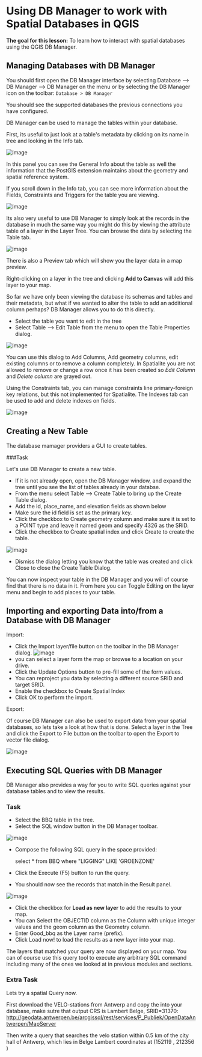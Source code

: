 Using DB Manager to work with Spatial Databases in QGIS
========================================================

**The goal for this lesson:** To learn how to interact with spatial databases using the QGIS DB Manager.

Managing Databases with DB Manager
----------------------------------

You should first open the DB Manager interface by selecting Database --&gt; DB Manager --&gt; DB Manager on the menu or by selecting the DB Manager icon on the toolbar: `Database > DB Manager`

You should see the supported databases the previous connections you have configured.

DB Manager can be used to manage the tables within your database. 

First, its useful to just look at a table's metadata by clicking on its name in tree and looking in the Info tab.

![image](../static/databases/table_info_fields.png)

In this panel you can see the General Info about the table as well the information that the PostGIS extension maintains about the geometry and spatial reference system.

If you scroll down in the Info tab, you can see more information about the Fields, Constraints and Triggers for the table you are viewing.

![image](../static/databases/table_info_fields.png)

Its also very useful to use DB Manager to simply look at the records in the database in much the same way you might do this by viewing the attribute table of a layer in the Layer Tree. You can browse the data by selecting the Table tab.

![image](../static/databases/table_panel.png)

There is also a Preview tab which will show you the layer data in a map preview.

Right-clicking on a layer in the tree and clicking **Add to Canvas** will add this layer to your map.

So far we have only been viewing the database its schemas and tables and their metadata, but what if we wanted to alter the table to add an additional column perhaps? DB Manager allows you to do this directly.

-   Select the table you want to edit in the tree
-   Select Table --&gt; Edit Table from the menu to open the Table Properties dialog.

![image](../static/databases/edit_table.png)

You can use this dialog to Add Columns, Add geometry columns, edit existing columns or to remove a column completely. In Spatialite you are not allowed to remove or change a row once it has been created so *Edit Column* and *Delete column* are grayed out. 

Using the Constraints tab, you can manage constraints line primary-foreign key relations, but this not implemented for Spatialite. The Indexes tab can be used to add and delete indexes on fields.

![image](../static/databases/indexes_panel.png)

Creating a New Table
--------------------

The database mamager providers a GUI to create tables. 

###Task

Let's use DB Manager to create a new table.

-   If it is not already open, open the DB Manager window, and expand the tree until you see the list of tables already in your databse.
-   From the menu select Table --&gt; Create Table to bring up the Create Table dialog.
-   Add the id, place\_name, and elevation fields as shown below
-   Make sure the id field is set as the primary key.
-   Click the checkbox to Create geometry column and make sure it is set to a POINT type and leave it named geom and specify 4326 as the SRID.
-   Click the checkbox to Create spatial index and click Create to create the table.

![image](../static/databases/create_table.png)

-   Dismiss the dialog letting you know that the table was created and click Close to close the Create Table Dialog.

You can now inspect your table in the DB Manager and you will of course find that there is no data in it. From here you can Toggle Editing on the layer menu and begin to add places to your table.


Importing and exporting Data into/from a Database with DB Manager
----------------------------------------------

Import:

-   Click the Import layer/file button on the toolbar in the DB Manager dialog. ![image](../static/databases/import_layer.png)
-   you can select a layer form the map or browse to a location on your drive. 
-   Click the Update Options button to pre-fill some of the form values.
-   You can reproject you data by selecting a different source SRID and target SRID.
-   Enable the checkbox to Create Spatial Index
-   Click OK to perform the import.

Export:

Of course DB Manager can also be used to export data from your spatial databases, so lets take a look at how that is done. Select a layer in the Tree and click the Export to File button on the toolbar to open the Export to vector file dialog.

![image](../static/databases/export_to_vector.png)

Executing SQL Queries with DB Manager
--------------------------------------

DB Manager also provides a way for you to write SQL queries against your database tables and to view the results. 

### Task

-   Select the BBQ table in the tree.
-   Select the SQL window button in the DB Manager toolbar.

![image](../static/databases/sql_window_btn.png)

-   Compose the following SQL query in the space provided:

    select * from BBQ
    where "LIGGING" LIKE 'GROENZONE'

-   Click the Execute (F5) button to run the query.
-   You should now see the records that match in the Result panel.

![image](../static/databases/sql_results-window.png)

-   Click the checkbox for **Load as new layer** to add the results to your map.
-   You can Select the OBJECTID column as the Column with unique integer values and the geom column as the Geometry column.
-   Enter Good\_bbq as the Layer name (prefix).
-   Click Load now! to load the results as a new layer into your map.

The layers that matched your query are now displayed on your map. You can of course use this query tool to execute any arbitrary SQL command including many of the ones we looked at in previous modules and sections.

### Extra Task

Lets try a spatial Query now.

First download the VELO-stations from Antwerp and copy the into your database, make sutre that output CRS is Lambert Belge, SRID=31370: http://geodata.antwerpen.be/arcgissql/rest/services/P_Publiek/OpenDataAntwerpen/MapServer

Then write a query that searches the velo station within 0.5 km of the city hall of Antwerp, which lies in Belge Lambert coordinates at (152119 , 212356 )





